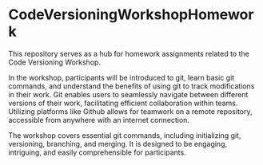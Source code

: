 # CodeVersioningWorkshopHomework

This repository serves as a hub for homework assignments related to the Code Versioning Workshop.

In the workshop, participants will be introduced to git, learn basic git commands, and understand the benefits of using git to track modifications in their work. Git enables users to seamlessly navigate between different versions of their work, facilitating efficient collaboration within teams. Utilizing platforms like Github allows for teamwork on a remote repository, accessible from anywhere with an internet connection.

The workshop covers essential git commands, including initializing git, versioning, branching, and merging. It is designed to be engaging, intriguing, and easily comprehensible for participants.